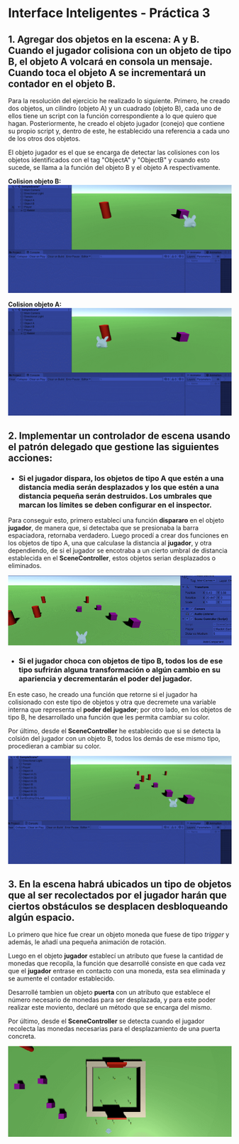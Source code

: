 # Interface Inteligentes - Práctica 3

## 1. Agregar dos objetos en la escena: A y B. Cuando el jugador colisiona con un objeto de tipo B, el objeto A volcará en consola un mensaje. Cuando toca el objeto A se incrementará un contador en el objeto B.

Para la resolución del ejercicio he realizado lo siguiente. Primero, he creado dos objetos, un cilindro (objeto A) y un cuadrado (objeto B), cada uno de ellos tiene un script con la función correspondiente a lo que quiero que hagan. Posteriormente, he creado el objeto jugador (conejo) que contiene su propio script y, dentro de este, he establecido una referencia a cada uno de los otros dos objetos.

El objeto jugador es el que se encarga de detectar las colisiones con los objetos identificados con el tag "ObjectA" y "ObjectB" y cuando esto sucede, se llama a la función del objeto B y el objeto A respectivamente.

**Colision objeto B:**
![eje1.1.gif](Images/eje1.1.gif)

**Colision objeto A:**
![eje1.2.gif](Images/eje1.2.gif)

## 2. Implementar un controlador de escena usando el patrón delegado que gestione las siguientes acciones:

* ### Si el jugador dispara, los objetos de tipo A que estén a una distancia media serán desplazados y los que estén a una distancia pequeña serán destruidos. Los umbrales que marcan los límites se deben configurar en el inspector.

Para conseguir esto, primero establecí una función **dispararo** en el objeto **jugador**, de manera que, si detectaba que se presionaba la barra espaciadora, retornaba verdadero. Luego procedí a crear dos funciones en los objetos de tipo A, una que calculase la distancia al **jugador**, y otra  dependiendo, de si el jugador se encotraba a un cierto umbral de distancia establecida en el **SceneController**, estos objetos serian desplazados o eliminados.

![eje2.1.gif](Images/eje2.1.gif)

* ### Si el jugador choca con objetos de tipo B, todos los de ese tipo sufrirán alguna transformación o algún cambio en su apariencia y decrementarán el poder del jugador.

En este caso, he creado una función que retorne si el jugador ha colisionado con este tipo de objetos y otra que decremete una variable interna que representa el **poder del jugador**; por otro lado, en los objetos de tipo B, he desarrollado una función que les permita cambiar su color. 

Por último, desde el **SceneController** he establecido que si se detecta la colsión del jugador con un objeto B, todos los demás de ese mismo tipo, procedieran a cambiar su color.

![eje2.2.gif](Images/eje2.2.gif)

## 3. En la escena habrá ubicados un tipo de objetos que al ser recolectados por el jugador harán que ciertos obstáculos se desplacen desbloqueando algún espacio.

Lo primero que hice fue crear un objeto moneda que fuese de tipo *trigger* y además, le añadí una pequeña animación de rotación.

Luego en el objeto **jugador** establecí un atributo que fuese la cantidad de monedas que recopila, la función que desarrollé consiste en que cada vez que el **jugador** entrase en contacto con una moneda, esta sea eliminada y se aumente el contador establecido.

Desarrollé tambien un objeto **puerta** con un atributo que establece el número necesario de monedas para ser desplazada, y para este poder realizar este moviento, declaré un método que se encarga del mismo.

Por último, desde el **SceneController** se detecta cuando el jugador recolecta las monedas necesarias para el desplazamiento de una puerta concreta. 

![eje3.gif](Images/eje3.gif)